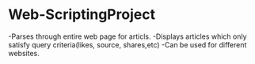 # Web-ScriptingProject

-Parses through entire web page for articls.
-Displays articles which only satisfy query criteria(likes, source, shares,etc)
-Can be used for different websites.
